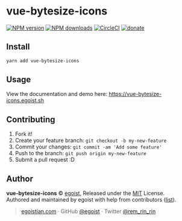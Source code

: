 # vue-bytesize-icons

[![NPM version](https://img.shields.io/npm/v/vue-bytesize-icons.svg?style=flat)](https://npmjs.com/package/vue-bytesize-icons) [![NPM downloads](https://img.shields.io/npm/dm/vue-bytesize-icons.svg?style=flat)](https://npmjs.com/package/vue-bytesize-icons) [![CircleCI](https://circleci.com/gh/egoist/vue-bytesize-icons/tree/master.svg?style=shield)](https://circleci.com/gh/egoist/vue-bytesize-icons/tree/master)  [![donate](https://img.shields.io/badge/$-donate-ff69b4.svg?maxAge=2592000&style=flat)](https://github.com/egoist/donate)

## Install

```bash
yarn add vue-bytesize-icons
```

## Usage

View the documentation and demo here: https://vue-bytesize-icons.egoist.sh

## Contributing

1. Fork it!
2. Create your feature branch: `git checkout -b my-new-feature`
3. Commit your changes: `git commit -am 'Add some feature'`
4. Push to the branch: `git push origin my-new-feature`
5. Submit a pull request :D


## Author

**vue-bytesize-icons** © [egoist](https://github.com/egoist), Released under the [MIT](./LICENSE) License.<br>
Authored and maintained by egoist with help from contributors ([list](https://github.com/egoist/vue-bytesize-icons/contributors)).

> [egoistian.com](https://egoistian.com) · GitHub [@egoist](https://github.com/egoist) · Twitter [@rem_rin_rin](https://twitter.com/rem_rin_rin)
